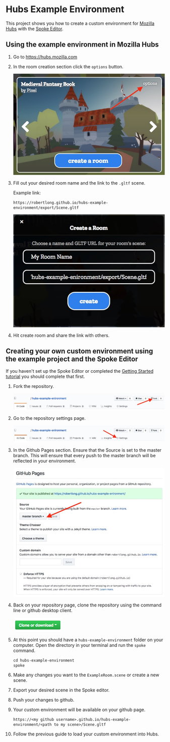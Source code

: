 # Hubs Example Environment

This project shows you how to create a custom environment for [Mozilla Hubs](https://hubs.mozilla.com) with the [Spoke Editor](https://github.com/MozillaReality/Spoke).

## Using the example environment in Mozilla Hubs
1. Go to https://hubs.mozilla.com
2. In the room creation section click the `options` button.

    ![hubs-room-options](./guide/hubs-room-options.jpg)
3. Fill out your desired room name and the link to the `.gltf` scene.
    
    Example link:
    ```
    https://robertlong.github.io/hubs-example-environment/export/Scene.gltf
    ```
    ![hubs-create-room](./guide/hubs-create-room.jpg)
4. Hit create room and share the link with others.

## Creating your own custom environment using the example project and the Spoke Editor

If you haven't set up the Spoke Editor or completed the [Getting Started tutorial](https://github.com/MozillaReality/Spoke/wiki/Getting-Started) you should complete that first.

1. Fork the repository.

    ![github-fork](./guide/github-fork.jpg)
2. Go to the repository settings page.

    ![github-settings](./guide/github-settings.jpg)
3. In the Github Pages section. Ensure that the Source is set to the master branch. This will ensure that every push to the master branch will be reflected in your environment.

    ![github-pages](./guide/github-pages.jpg)
4. Back on your repository page, clone the repository using the command line or github desktop client.

    ![github-clone](./guide/github-clone.png)
5. At this point you should have a `hubs-example-environment` folder on your computer. Open the directory in your terminal and run the `spoke` command.
    ```
    cd hubs-example-environment
    spoke
    ```
6. Make any changes you want to the `ExampleRoom.scene` or create a new scene.
7. Export your desired scene in the Spoke editor.
8. Push your changes to github.
9. Your custom environment will be available on your github page.
    ```
    https://<my github username>.github.io/hubs-example-environment/<path to my scene>/Scene.gltf
    ```
10. Follow the previous guide to load your custom environment into Hubs.
